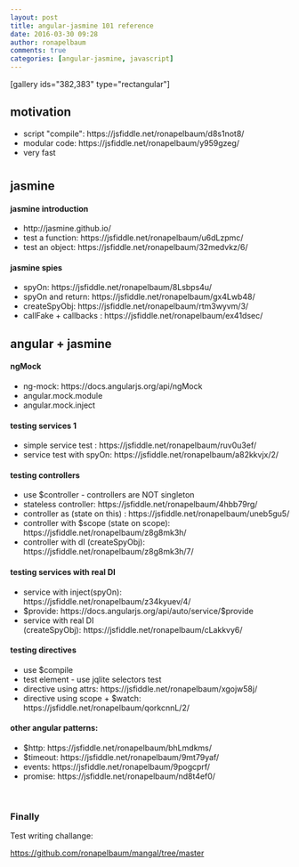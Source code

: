 ```yaml
---
layout: post
title: angular-jasmine 101 reference
date: 2016-03-30 09:28
author: ronapelbaum
comments: true
categories: [angular-jasmine, javascript]
---
```

[gallery ids="382,383" type="rectangular"]
<h2>motivation</h2>
<ul>
	<li>script "compile": https://jsfiddle.net/ronapelbaum/d8s1not8/</li>
	<li>modular code: https://jsfiddle.net/ronapelbaum/y959gzeg/</li>
	<li>very fast</li>
</ul>
<h1></h1>
<h2>jasmine</h2>
<h4>jasmine introduction</h4>
<ul>
	<li>http://jasmine.github.io/</li>
	<li>test a function: https://jsfiddle.net/ronapelbaum/u6dLzpmc/</li>
	<li>test an object: https://jsfiddle.net/ronapelbaum/32medvkz/6/</li>
</ul>
<h4>jasmine spies</h4>
<ul>
	<li>spyOn: https://jsfiddle.net/ronapelbaum/8Lsbps4u/</li>
	<li>spyOn and return: https://jsfiddle.net/ronapelbaum/gx4Lwb48/</li>
	<li>createSpyObj: https://jsfiddle.net/ronapelbaum/rtm3wyvm/3/</li>
	<li>callFake + callbacks : https://jsfiddle.net/ronapelbaum/ex41dsec/</li>
</ul>
<h2></h2>
<h2>angular + jasmine</h2>
<h4>ngMock</h4>
<ul>
	<li>ng-mock: https://docs.angularjs.org/api/ngMock</li>
	<li>angular.mock.module</li>
	<li>angular.mock.inject</li>
</ul>
<h4>testing services 1</h4>
<ul>
	<li>simple service test : https://jsfiddle.net/ronapelbaum/ruv0u3ef/</li>
	<li>service test with spyOn: https://jsfiddle.net/ronapelbaum/a82kkvjx/2/</li>
</ul>
<h4>testing controllers</h4>
<ul>
	<li>use $controller - controllers are NOT singleton</li>
	<li>stateless controller: https://jsfiddle.net/ronapelbaum/4hbb79rg/</li>
	<li>controller as (state on this) : https://jsfiddle.net/ronapelbaum/uneb5gu5/</li>
	<li>controller with $scope (state on scope): https://jsfiddle.net/ronapelbaum/z8g8mk3h/</li>
	<li>controller with dI (createSpyObj): https://jsfiddle.net/ronapelbaum/z8g8mk3h/7/</li>
</ul>
<h4>testing services with real DI</h4>
<ul>
	<li>service with inject(spyOn): https://jsfiddle.net/ronapelbaum/z34kyuev/4/</li>
	<li>$provide: https://docs.angularjs.org/api/auto/service/$provide</li>
	<li>service with real DI (createSpyObj): https://jsfiddle.net/ronapelbaum/cLakkvy6/</li>
</ul>
<h4>testing directives</h4>
<ul>
	<li>use $compile</li>
	<li>test element - use jqlite selectors test</li>
	<li>directive using attrs: https://jsfiddle.net/ronapelbaum/xgojw58j/</li>
	<li>directive using scope + $watch: https://jsfiddle.net/ronapelbaum/qorkcnnL/2/</li>
</ul>
<h4>other angular patterns:</h4>
<ul>
	<li>$http: https://jsfiddle.net/ronapelbaum/bhLmdkms/</li>
	<li>$timeout: https://jsfiddle.net/ronapelbaum/9mt79yaf/</li>
	<li>events: https://jsfiddle.net/ronapelbaum/9pogcprf/</li>
	<li>promise: https://jsfiddle.net/ronapelbaum/nd8t4ef0/</li>
</ul>
&nbsp;
<h3>Finally</h3>
Test writing challange:

https://github.com/ronapelbaum/mangal/tree/master

&nbsp;
